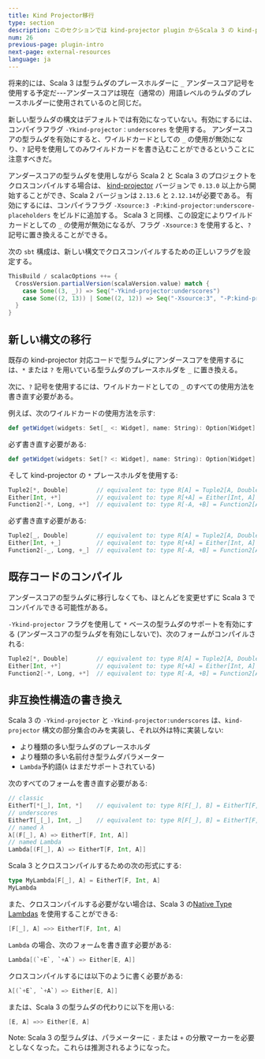 ```yaml
---
title: Kind Projector移行
type: section
description: このセクションでは kind-projector plugin からScala 3 の kind-projector 構文に移行する方法を示します
num: 26
previous-page: plugin-intro
next-page: external-resources
language: ja
---
```


将来的には、Scala 3 は型ラムダのプレースホルダーに `_` アンダースコア記号を使用する予定だ---アンダースコアは現在（通常の）用語レベルのラムダのプレースホルダーに使用されているのと同じだ。

新しい型ラムダの構文はデフォルトでは有効になっていない。有効にするには、コンパイラフラグ `-Ykind-projector：underscores` を使用する。 アンダースコアの型ラムダを有効にすると、ワイルドカードとしての `_` の使用が無効になり、`?` 記号を使用してのみワイルドカードを書き込むことができるということに注意すべきだ。 

アンダースコアの型ラムダを使用しながら Scala 2 と Scala 3 のプロジェクトをクロスコンパイルする場合は、 [kind-projector](https://github.com/typelevel/kind-projector) バージョンで `0.13.0` 以上から開始することができ、Scala 2 バージョンは `2.13.6` と `2.12.14`が必要である。
有効にするには、コンパイラフラグ `-Xsource:3 -P:kind-projector:underscore-placeholders` をビルドに追加する。
Scala 3 と同様、この設定によりワイルドカードとしての `_` の使用が無効になるが、フラグ `-Xsource:3` を使用すると、`?` 記号に置き換えることができる。

次の `sbt` 構成は、新しい構文でクロスコンパイルするための正しいフラグを設定する。

```scala
ThisBuild / scalacOptions ++= {
  CrossVersion.partialVersion(scalaVersion.value) match {
    case Some((3, _)) => Seq("-Ykind-projector:underscores")
    case Some((2, 13)) | Some((2, 12)) => Seq("-Xsource:3", "-P:kind-projector:underscore-placeholders"))
  }
}
```

## 新しい構文の移行

既存の kind-projector 対応コードで型ラムダにアンダースコアを使用するには、`*` または `?` を用いている型ラムダのプレースホルダを `_` に置き換える。

次に、`?` 記号を使用するには、ワイルドカードとしての `_` のすべての使用方法を書き直す必要がある。

例えば、次のワイルドカードの使用方法を示す:

```scala
def getWidget(widgets: Set[_ <: Widget], name: String): Option[Widget] = widgets.find(_.name == name) 
```

必ず書き直す必要がある:

```scala
def getWidget(widgets: Set[? <: Widget], name: String): Option[Widget] = widgets.find(_.name == name) 
```

そして kind-projector の `*` プレースホルダを使用する:

```scala
Tuple2[*, Double]        // equivalent to: type R[A] = Tuple2[A, Double]
Either[Int, +*]          // equivalent to: type R[+A] = Either[Int, A]
Function2[-*, Long, +*]  // equivalent to: type R[-A, +B] = Function2[A, Long, B]
```

必ず書き直す必要がある:

```scala
Tuple2[_, Double]        // equivalent to: type R[A] = Tuple2[A, Double]
Either[Int, +_]          // equivalent to: type R[+A] = Either[Int, A]
Function2[-_, Long, +_]  // equivalent to: type R[-A, +B] = Function2[A, Long, B]
```

## 既存コードのコンパイル

アンダースコアの型ラムダに移行しなくても、ほとんどを変更せずに Scala 3 でコンパイルできる可能性がある。

`-Ykind-projector` フラグを使用して `*` ベースの型ラムダのサポートを有効にする (アンダースコアの型ラムダを有効にしないで)、次のフォームがコンパイルされる:

```scala
Tuple2[*, Double]        // equivalent to: type R[A] = Tuple2[A, Double]
Either[Int, +*]          // equivalent to: type R[+A] = Either[Int, A]
Function2[-*, Long, +*]  // equivalent to: type R[-A, +B] = Function2[A, Long, B]
```

## 非互換性構造の書き換え

Scala 3 の `-Ykind-projector` と `-Ykind-projector:underscores` は、`kind-projector` 構文の部分集合のみを実装し、それ以外は特に実装しない:

* より種類の多い型ラムダのプレースホルダ
* より種類の多い名前付き型ラムダパラメーター
* `Lambda`予約語(`λ` はまだサポートされている)

次のすべてのフォームを書き直す必要がある:

```scala
// classic
EitherT[*[_], Int, *]    // equivalent to: type R[F[_], B] = EitherT[F, Int, B]
// underscores
EitherT[_[_], Int, _]    // equivalent to: type R[F[_], B] = EitherT[F, Int, B]
// named λ
λ[(F[_], A) => EitherT[F, Int, A]]
// named Lambda
Lambda[(F[_], A) => EitherT[F, Int, A]]
```

Scala 3 とクロスコンパイルするための次の形式にする:

```scala
type MyLambda[F[_], A] = EitherT[F, Int, A]
MyLambda
```

また、クロスコンパイルする必要がない場合は、Scala 3 の[Native Type Lambdas](https://dotty.epfl.ch/docs/reference/new-types/type-lambdas.html) を使用することができる:

```scala
[F[_], A] =>> EitherT[F, Int, A]
```

`Lambda` の場合、次のフォームを書き直す必要がある:

```scala
Lambda[(`+E`, `+A`) => Either[E, A]]
```

クロスコンパイルするには以下のように書く必要がある:

```scala
λ[(`+E`, `+A`) => Either[E, A]]
```

または、Scala 3 の型ラムダの代わりに以下を用いる:

```scala
[E, A] =>> Either[E, A]
```

Note: Scala 3 の型ラムダは、パラメーターに `-` または `+` の分散マーカーを必要としなくなった。これらは推測されるようになった。
